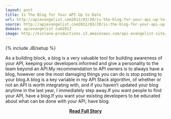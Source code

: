 ```yaml
---
layout: post
title: Is The Blog for Your API Up to Date
url: http://apievangelist.com2012/03/20/is-the-blog-for-your-api-up-to-date/
source: http://apievangelist.com2012/03/20/is-the-blog-for-your-api-up-to-date/
domain: apievangelist.com2012
image: http://kinlane-productions.s3.amazonaws.com/api-evangelist-site/blog/blog_icon.jpg
---
```

{% include JB/setup %}<p>As a building block, a blog is a very valuable tool for building awareness of your API, keeping your developers informed and give a personality to the team beyond an API.My recommendation to API owners is to always have a blog, however one the most damaging things you can do is stop posting to your blog.A blog is a key variable in my API Stack algorithm, of whether or not an API is worth integrating with, and if you haven’t updated your blog anytime in the last year, I immediately step away.If you want people to find your API, have a blog.If you want your existing developers to be educated about what can be done with your API, have blog.</p>
<center><p><a href="http://apievangelist.com2012/03/20/is-the-blog-for-your-api-up-to-date/" style='padding:25px; font-sze:18px; font-weight: bold;'>Read Full Story</a></p></center>
